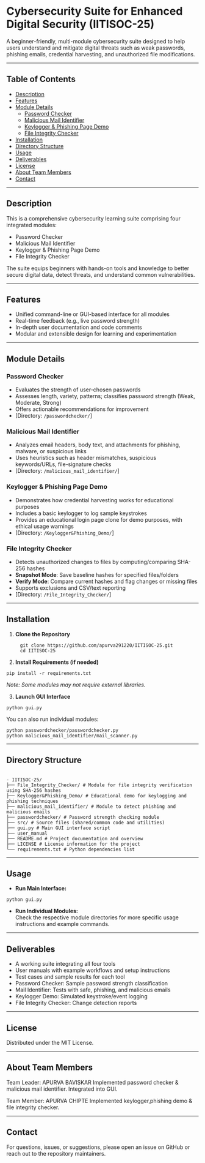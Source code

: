 # Cybersecurity Suite for Enhanced Digital Security (IITISOC-25)

A beginner-friendly, multi-module cybersecurity suite designed to help users understand and mitigate digital threats such as weak passwords, phishing emails, credential harvesting, and unauthorized file modifications.

---

## Table of Contents
- [Description](#description)
- [Features](#features)
- [Module Details](#module-details)
    - [Password Checker](#password-checker)
    - [Malicious Mail Identifier](#malicious-mail-identifier)
    - [Keylogger & Phishing Page Demo](#keylogger--phishing-page-demo)
    - [File Integrity Checker](#file-integrity-checker)
- [Installation](#installation)
- [Directory Structure](#directory-structure)
- [Usage](#usage)
- [Deliverables](#deliverables)
- [License](#license)
- [About Team Members](#team-memberdetails)
- [Contact](#contact)

---

## Description

This is a comprehensive cybersecurity learning suite comprising four integrated modules:
- Password Checker
- Malicious Mail Identifier
- Keylogger & Phishing Page Demo
- File Integrity Checker

The suite equips beginners with hands-on tools and knowledge to better secure digital data, detect threats, and understand common vulnerabilities.

---

## Features

- Unified command-line or GUI-based interface for all modules
- Real-time feedback (e.g., live password strength)
- In-depth user documentation and code comments
- Modular and extensible design for learning and experimentation

---

## Module Details

### Password Checker

- Evaluates the strength of user-chosen passwords
- Assesses length, variety, patterns; classifies password strength (Weak, Moderate, Strong)
- Offers actionable recommendations for improvement
- [Directory: `/passwordchecker/`]

### Malicious Mail Identifier

- Analyzes email headers, body text, and attachments for phishing, malware, or suspicious links
- Uses heuristics such as header mismatches, suspicious keywords/URLs, file-signature checks
- [Directory: `/malicious_mail_identifier/`]

### Keylogger & Phishing Page Demo

- Demonstrates how credential harvesting works for educational purposes
- Includes a basic keylogger to log sample keystrokes
- Provides an educational login page clone for demo purposes, with ethical usage warnings
- [Directory: `/Keylogger&Phishing_Demo/`]

### File Integrity Checker

- Detects unauthorized changes to files by computing/comparing SHA-256 hashes
- **Snapshot Mode**: Save baseline hashes for specified files/folders
- **Verify Mode**: Compare current hashes and flag changes or missing files
- Supports exclusions and CSV/text reporting
- [Directory: `/File_Integrity_Checker/`]

---

## Installation

1. **Clone the Repository**
```
     git clone https://github.com/apurva291220/IITISOC-25.git
     cd IITISOC-25
   ```
2. **Install Requirements (if needed)**
```
pip install -r requirements.txt
```
*Note: Some modules may not require external libraries.*

3. **Launch GUI Interface**
```
python gui.py
```
You can also run individual modules:
```
python passwordchecker/passwordchecker.py
python malicious_mail_identifier/mail_scanner.py
```

---

## Directory Structure
```

- IITISOC-25/
├── File_Integrity_Checker/ # Module for file integrity verification using SHA-256 hashes
├── Keylogger&Phishing_Demo/ # Educational demo for keylogging and phishing techniques
├── malicious_mail_identifier/ # Module to detect phishing and malicious emails
├── passwordchecker/ # Password strength checking module
├── src/ # Source files (shared/common code and utilities)
├── gui.py # Main GUI interface script
├── user_manual 
├── README.md # Project documentation and overview
├── LICENSE # License information for the project
└── requirements.txt # Python dependencies list

```
---

## Usage

- **Run Main Interface:**
 ```
 python gui.py
 ```
- **Run Individual Modules:**  
 Check the respective module directories for more specific usage instructions and example commands.

---

## Deliverables

- A working suite integrating all four tools
- User manuals with example workflows and setup instructions
- Test cases and sample results for each tool
- Password Checker: Sample password strength classification
- Mail Identifier: Tests with safe, phishing, and malicious emails
- Keylogger Demo: Simulated keystroke/event logging
- File Integrity Checker: Change detection reports

---

## License

Distributed under the MIT License.

---

## About Team Members
Team Leader: APURVA BAVISKAR
Implemented password checker & malicious mail identifier.
Integrated into GUI.

Team Member: APURVA CHIPTE
Implemented keylogger,phishing demo & file integrity checker.

---



## Contact

For questions, issues, or suggestions, please open an issue on GitHub or reach out to the repository maintainers.





